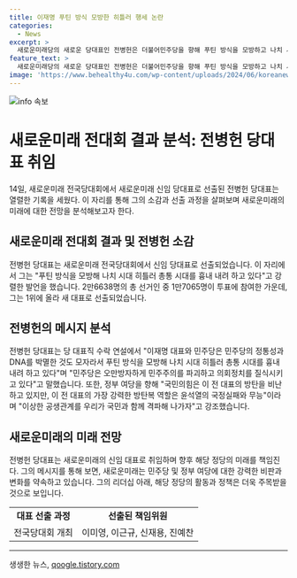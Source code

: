 ```yaml
---
title: 이재명 푸틴 방식 모방한 히틀러 행세 논란
categories:
  - News
excerpt: >
  새로운미래당의 새로운 당대표인 전병헌은 더불어민주당을 향해 푸틴 방식을 모방하고 나치 시대 히틀러 총통 시대를 흉내내려 한다고 비난했다. 전 의원은 또한 이재명 대표와 민주당을 비판하며, 국민의힘과의 공생관계를 거부하고 윤석열의 국정 실패를 강조했다. 이에 전 신임대표는 3선 의원 출신이며, 22대 국회의원 총선거 당시 민주당의 공천 배제에 반발해 새로운미래에 입당했다. 새로운미래는 전 대표를 비롯한 지도부를 선출했다.
feature_text: >
  새로운미래당의 새로운 당대표인 전병헌은 더불어민주당을 향해 푸틴 방식을 모방하고 나치 시대 히틀러 총통 시대를 흉내내려 한다고 비난했다. 전 의원은 또한 이재명 대표와 민주당을 비판하며, 국민의힘과의 공생관계를 거부하고 윤석열의 국정 실패를 강조했다. 이에 전 신임대표는 3선 의원 출신이며, 22대 국회의원 총선거 당시 민주당의 공천 배제에 반발해 새로운미래에 입당했다. 새로운미래는 전 대표를 비롯한 지도부를 선출했다.
image: 'https://www.behealthy4u.com/wp-content/uploads/2024/06/koreanews.jpg'
---
```


<p><img src="https://www.behealthy4u.com/wp-content/uploads/2024/06/koreanews.jpg" alt="info 속보" /></p>

<h1 data-ke-size="size26">새로운미래 전대회 결과 분석: 전병헌 당대표 취임</h1>

<p data-ke-size="size16">14일, 새로운미래 전국당대회에서 새로운미래 신임 당대표로 선출된 전병헌 당대표는 열렬한 기록을 세웠다. 이 자리를 통해 그의 소감과 선출 과정을 살펴보며 새로운미래의 미래에 대한 전망을 분석해보고자 한다.</p>

<h2 data-ke-size="size24">새로운미래 전대회 결과 및 전병헌 소감</h2>

<p data-ke-size="size16">전병헌 당대표는 새로운미래 전국당대회에서 신임 당대표로 선출되었습니다. 이 자리에서 그는 "푸틴 방식을 모방해 나치 시대 히틀러 총통 시대를 흉내 내려 하고 있다"고 강렬한 발언을 했습니다. 2만6638명의 총 선거인 중 1만7065명이 투표에 참여한 가운데, 그는 1위에 올라 새 대표로 선출되었습니다.</p>

<h2 data-ke-size="size24">전병헌의 메시지 분석</h2>

<p data-ke-size="size16">전병헌 당대표는 당 대표직 수락 연설에서 "이재명 대표와 민주당은 민주당의 정통성과 DNA를 박멸한 것도 모자라서 푸틴 방식을 모방해 나치 시대 히틀러 총통 시대를 흉내 내려 하고 있다"며 "민주당은 오만방자하게 민주주의를 파괴하고 의회정치를 질식시키고 있다"고 말했습니다. 또한, 정부 여당을 향해 "국민의힘은 이 전 대표의 방탄을 비난하고 있지만, 이 전 대표의 가장 강력한 방탄복 역할은 윤석열의 국정실패와 무능"이라며 "이상한 공생관계를 우리가 국민과 함께 격파해 나가자"고 강조했습니다.</p>

<h2 data-ke-size="size24">새로운미래의 미래 전망</h2>

<p data-ke-size="size16">전병헌 당대표는 새로운미래의 신임 대표로 취임하며 향후 해당 정당의 미래를 책임진다. 그의 메시지를 통해 보면, 새로운미래는 민주당 및 정부 여당에 대한 강력한 비판과 변화를 약속하고 있습니다. 그의 리더십 아래, 해당 정당의 활동과 정책은 더욱 주목받을 것으로 보입니다.</p>

<table>
    <tbody>
        <tr>
            <td style="text-align: center; height: 17px;"><b>대표 선출 과정</b></td>
            <td style="text-align: center; height: 17px;"><b>선출된 책임위원</b></td>
        </tr>
        <tr>
            <td style="text-align: center; height: 17px;">전국당대회 개최</td>
            <td style="text-align: center; height: 17px;">이미영, 이근규, 신재용, 진예찬</td>
        </tr>
    </tbody>
</table>

<p><hr data-ke-size="size16"></p>
생생한 뉴스, <a href="https://qoogle.tistory.com" rel="dofollow">qoogle.tistory.com</a>


